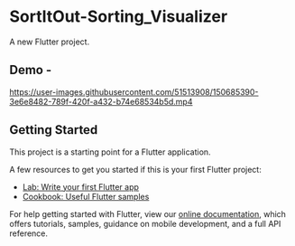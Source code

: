 # SortItOut-Sorting_Visualizer

A new Flutter project.

## Demo -

https://user-images.githubusercontent.com/51513908/150685390-3e6e8482-789f-420f-a432-b74e68534b5d.mp4

## Getting Started

This project is a starting point for a Flutter application.

A few resources to get you started if this is your first Flutter project:

- [Lab: Write your first Flutter app](https://flutter.dev/docs/get-started/codelab)
- [Cookbook: Useful Flutter samples](https://flutter.dev/docs/cookbook)

For help getting started with Flutter, view our
[online documentation](https://flutter.dev/docs), which offers tutorials,
samples, guidance on mobile development, and a full API reference.



